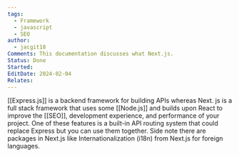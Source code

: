 ```yaml
---
tags:
  - Framework
  - javascript
  - SEO
author:
  - jacgit18
Comments: This documentation discusses what Next.js.
Status: Done
Started: 
EditDate: 2024-02-04
Relates:
---
```

[[Express.js]] is a backend framework for building APIs whereas Next. js is a full stack framework that uses some [[Node.js]] and builds upon React to improve the [[SEO]], development experience, and performance of your project. One of these features is a built-in API routing system that could replace Express but you can use them together. Side note there are packages in Next.js like Internationalization (i18n) from Next.js for foreign languages.



